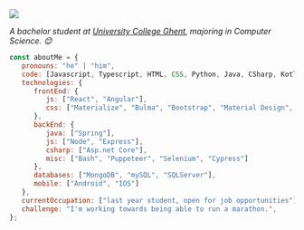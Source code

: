 <img src="https://github.com/YOUR_USERNAME/YOUR_REPO/blob/main/dynamic.svg"/>

<p><em>A bachelor student at <a href="https://hogent.be">University College Ghent</a>, majoring in Computer Science. 😊</br>
</em></p>

```javascript
const aboutMe = {
   pronouns: "he" | "him",
   code: [Javascript, Typescript, HTML, CSS, Python, Java, CSharp, Kotlin, Swift],
   technologies: {
      frontEnd: {
         js: ["React", "Angular"],
         css: ["Materialize", "Bulma", "Bootstrap", "Material Design", "Semantic UI"]
      },
      backEnd: {
         java: ["Spring"],
         js: ["Node", "Express"],
         csharp: ["Asp.net Core"],
         misc: ["Bash", "Puppeteer", "Selenium", "Cypress"]
      },
      databases: ["MongoDB", "mySQL", "SQLServer"],
      mobile: ["Android", "IOS"]
   },
   currentOccupation: ["last year student, open for job opportunities"],
   challenge: "I'm working towards being able to run a marathon.",
};